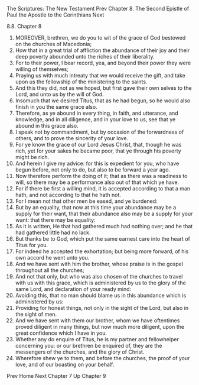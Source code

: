 The Scriptures: The New Testament
Prev
Chapter 8. The Second Epistle of Paul the Apostle to the Corinthians
Next

8.8. Chapter 8
1. MOREOVER, brethren, we do you to wit of the grace of God bestowed on the churches of Macedonia;
2. How that in a great trial of affliction the abundance of their joy and their deep poverty abounded unto the riches of their liberality.
3. For to their power, I bear record, yea, and beyond their power they were willing of themselves;
4. Praying us with much intreaty that we would receive the gift, and take upon us the fellowship of the ministering to the saints.
5. And this they did, not as we hoped, but first gave their own selves to the Lord, and unto us by the will of God.
6. Insomuch that we desired Titus, that as he had begun, so he would also finish in you the same grace also.
7. Therefore, as ye abound in every thing, in faith, and utterance, and knowledge, and in all diligence, and in your love to us, see that ye abound in this grace also.
8. I speak not by commandment, but by occasion of the forwardness of others, and to prove the sincerity of your love.
9. For ye know the grace of our Lord Jesus Christ, that, though he was rich, yet for your sakes he became poor, that ye through his poverty might be rich.
10. And herein I give my advice: for this is expedient for you, who have begun before, not only to do, but also to be forward a year ago.
11. Now therefore perform the doing of it; that as there was a readiness to will, so there may be a performance also out of that which ye have.
12. For if there be first a willing mind, it is accepted according to that a man hath, and not according to that he hath not.
13. For I mean not that other men be eased, and ye burdened:
14. But by an equality, that now at this time your abundance may be a supply for their want, that their abundance also may be a supply for your want: that there may be equality:
15. As it is written, He that had gathered much had nothing over; and he that had gathered little had no lack.
16. But thanks be to God, which put the same earnest care into the heart of Titus for you.
17. For indeed he accepted the exhortation; but being more forward, of his own accord he went unto you.
18. And we have sent with him the brother, whose praise is in the gospel throughout all the churches;
19. And not that only, but who was also chosen of the churches to travel with us with this grace, which is administered by us to the glory of the same Lord, and declaration of your ready mind:
20. Avoiding this, that no man should blame us in this abundance which is administered by us:
21. Providing for honest things, not only in the sight of the Lord, but also in the sight of men.
22. And we have sent with them our brother, whom we have oftentimes proved diligent in many things, but now much more diligent, upon the great confidence which I have in you.
23. Whether any do enquire of Titus, he is my partner and fellowhelper concerning you: or our brethren be enquired of, they are the messengers of the churches, and the glory of Christ.
24. Wherefore shew ye to them, and before the churches, the proof of your love, and of our boasting on your behalf.

Prev
Home
Next
Chapter 7
Up
Chapter 9

